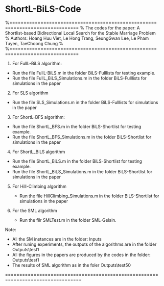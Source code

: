 # ShortL-BiLS-Code
%==============================================================================
%
The codes for the paper: A Shortlist-based Bidirectional Local Search for the Stable Marriage Problem
%
Authors: Hoang Huu Viet, Le Hong Trang, SeungGwan Lee, Le Pham Tuyen, TaeChoong Chung
%
%==============================================================================
1) For FullL-BiLS algorithm:
  - Run the file FullL-BiLS.m in the folder BiLS-Fulllists for testing example.
  - Run the file FullL_BiLS_Simulations.m in the folder BiLS-Fulllists for simulations in the paper
  
2) For SLS algorithm
  - Run the file SLS_Simulations.m in the folder BiLS-Fulllists for simulations in the paper
  
3) For ShortL-BFS algorithm:
  - Run the file ShortL_BFS.m in the folder BiLS-Shortlist for testing example.
  - Run the file ShortL_BFS_Simulations.m in the folder BiLS-Shortlist for simulations in the paper
  
4) For ShortL_BiLS algorithm
  - Run the file ShortL_BiLS.m in the folder BiLS-Shortlist for testing example.
  - Run the file ShortL_BiLS_Simulations.m in the folder BiLS-Shortlist for simulations in the paper
  
5) For Hill-Climbing algorithm
   - Run the file HillClimbing_Simulations.m in the folder BiLS-Shortlist for simulations in the paper

6) For the SML algorithm
   - Run the filr SMLTest.m in the folder SML-Gelain.

Note:
  - All the SM instances are in the folder: Inputs
  - After runing experiments, the outputs of the algorithms are in the folder Outputs\test1
  - All the figures in the papers are produced by the codes in the folder: Outputs\test1
  - The results of SML algorithm as in the foler Outputs\test50
  
 =================================================================================
  

